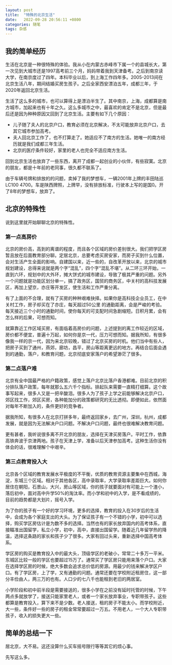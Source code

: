 ```yaml
---
layout: post
title:  "特殊的北京生活"
date:   2022-09-28 20:56:11 +0800
categories: 随笔
tags: 杂感
---
```


## 我的简单经历

生活在北京是一种很特殊的体验。我从小在内蒙古赤峰市下属一个的县城长大，第一次见到大城市还是1997高考前三个月，妈妈带着我到天津备考。之后到南京读大学，在南京度过了四年。本科毕业以后，到上海工作四年多。2005-2013间在北京生活八年，期间结婚买房生孩子。之后全家西安漂泊五年，成都三年，于2020年返回北京生活。

生活了这么多的城市，也可以算得上是漂泊半生了。其中南京，上海，成都算是南方城市，加起来也有十年之久。这么多城市之中，最喜欢的肯定不是北京，但是最后还是因为种种原因又回到了北京生活。主要有如下几个原因：
- 儿子随了夫人的北京户口，教育必须在北京解决，不太可能放弃北京户口，去其它城市参加高考。
- 夫人回北京工作了，也不打算走了。她适应不了南方的生活。她唯一的南方经历就是我们成都三年生活。
- 北京的医疗条件较好，家里的老人也完全不适应南方生活。

回到北京生活也放弃了一些东西，离开了成都一起创业的小伙伴，有些寂寞。北京的朋友，都是十年前的老同事，很久都不联系了。

由于车辆号牌和排放的的问题，卖掉了我的梦想车，一辆2001年上牌的丰田陆巡LC100 4700。车是陕西牌照，上牌早，没有排放标准，行驶本上写的是国0。开了8年的梦想车，放弃了。

## 北京的特殊性

说到这里就开始聊聊北京的特殊性。

### 第一点高房价

北京的房价高，高到的离谱的程度，而且各个区域的房价差别很大。我们把学区房暂且放在后面教育部分聊。定居北京，总要考虑买房安家，而房子买到什么位置，会对生活产生全面的影响。自建国以来，近一些的，自改革开放以来，北京的城市规划建设，总得来说就是两个字“混乱”，四个字“混乱不堪”。从二环三环开始，一直到六环，规划中的大外环，摊大饼式的城市建设，导致了极其严重的问题。另外一个问题就是功能区划分单一，搞了政务区，国贸的商务区，中关村的高科技发展区，再加上望京，亦庄等开发区，使生活和工作严重分离。

有了上面的不合理，就有了买房的种种艰难抉择。如果你是高科技企业员工，在中关村工作，房子却买在了亦庄，每天超过50公里
的通勤距离，会是严峻的考验。每天接近三个小时的通勤时间，使你每天的可支配时间急剧缩短。日积月累，会有怎么样的后果，可想而知。

就算靠近工作区域买房，有面临着高房价的问题，上述提到的离工作较近的区域，房价都不便宜，普遍十万起，如何你是京一代，压力可想而知。据我所知，有很多像我一样的京一代，因为来北京较晚，错过了北京买房的时机。他们当中有些人，把房子买到了通州，燕郊，廊坊，昌平，房山等距离更远的地方。再结合后面会遇到的通勤，落户，和教育问题，北京彻底安家落户的希望渺茫了很多。

### 第二点落户难

北京有全中国最严格的户籍政策，感觉上落户北京比落户香港都难。目前北京的积分排队落户政策，每年就那么五六千个指标。排起队来需要一直精打细算。这个故事写起来，很多人又是一把辛酸泪。很多人为了孩子上学之前能够解决北京户口，郊区找工作，郊区买房，各种能加分的政策都研究的无比透彻。即便如此，依然面对每年不断加入的，条件更好的竞争者。

据我所知，有很多人在北京打拼多年，最终返回家乡，去广州，深圳，杭州，成都发展，就是因为无法解决户口问题。不解决户口问题，最终也很难解决教育问题。

更有甚者，我听说很多离不开北京的朋友，选择在天津买房落户。平时工作，依靠高铁奔波于京津两地。孩子在天津上学，准备以后天津参加高考。这种生活你没有体会的话，很难理解个中艰辛。

### 第三点教育投入大

北京各个区域的教育发展水平极度的不平衡，优质的教育资源主要集中在西城，海淀，东城三个区域。相对于其他各区，高中录取率，大学录取率差距巨大。如何你居住在朝阳，石景山，大兴，房山等区域，你的孩子就要面对有可能上一个渣小，落后初中，面对高中升学50%的淘汰率。而小学和初中的入学，是不看成绩的，目前的趋势都是大划片，摇号入学。

为了你的孩子有一个好的学习环境，更多的选择，教育的投入在30岁后的生活中，会成为各个家庭支出的大头。为了保证孩子有一个不错的小学，初中可以选择，购买学区房估计是为数不多的选择。当然也有的家长放弃国内的高考体系，直接瞄准出国留学，私立小学，初中，高中，直接出国留学。随着近几年留学热的降温，选择这条路的家长和孩子少了很多。大家有回过头来，重新选择中国高考体系。

学区房的购买是教育投入中的最大头，顶级学区的老破小，常常二十多万一平米。东城区比较一般的学区也要超过15万了。通常买了学区房只能用来落个户口。大家在选择学区房的时候，绝大多数会追求总价低的房源。用最少的钱来解决学区户口。有了学区房，上了学，又有通勤的问题。通常还要在学校附近租房住，这一部分丰俭由人，两三万的也有。人口少的七八千也能租到老旧的两居室。

小学阶段和初中前半段是需要接送的，很多小学在之前没有延时托管的时候，下午两点多就放学了，接送只能家里老人，或者一个家长放弃事业，专职带孩子。这些都算是教育投入，算下来不是少数。老人接送，租的房子不能太小。而学校附近，大一些，条件好一些的房子的租金常常要超过一万五。不用老人，一个大人专职带孩子，收入的损失更大一些。

## 简单的总结一下

居北京，大不易。这还没算什么买车摇号限行等等其它的烦心事。

先写这么多。